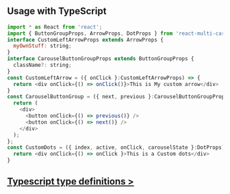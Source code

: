 
## Usage with TypeScript

```js
import * as React from 'react';
import { ButtonGroupProps, ArrowProps, DotProps } from 'react-multi-carousel/lib/types';
interface CustomLeftArrowProps extends ArrowProps {
  myOwnStuff: string;
}
interface CarouselButtonGroupProps extends ButtonGroupProps {
  className?: string;
}
const CustomLeftArrow = ({ onClick }:CustomLeftArrowProps) => {
  return <div onClick={() => onClick()}>This is My custom arrow</div>
}
const CarouselButtonGroup = ({ next, previous }:CarouselButtonGroupProps) => {
  return (
    <div>
      <button onClick={() => previous()} />
      <button onClick={() => next()} />
    </div>
  );
};
const CustomDots = ({ index, active, onClick, carouselState }:DotProps) => {
  return <div onClick={() => onClick }>This is a Custom dots</div>
}
```

## [Typescript type definitions >](https://github.com/YIZHUANG/react-multi-carousel/blob/master/src/types.ts)